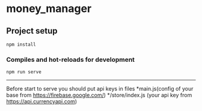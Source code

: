 # money_manager

## Project setup
```
npm install
```

### Compiles and hot-reloads for development
```
npm run serve
```
------------------------------------------------------------
Before start to serve you should put api keys in files 
*main.js(config of your base from https://firebase.google.com/)
*/store/index.js (your api key from https://api.currencyapi.com)